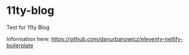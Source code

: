 # 11ty-blog
Test for 11ty Blog

Information here: https://github.com/danurbanowicz/eleventy-netlify-boilerplate
